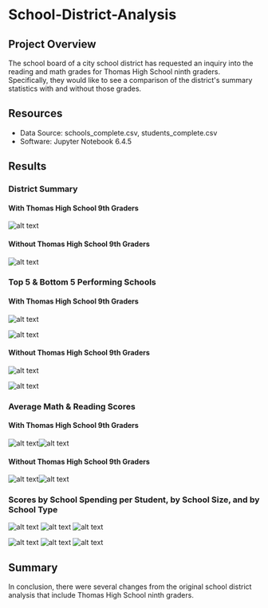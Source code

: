 # School-District-Analysis

## Project Overview
The school board of a city school district has requested an inquiry into the reading and math grades for Thomas High School ninth graders. Specifically, they would like to see a comparison of the district's summary statistics with and without those grades.

## Resources
- Data Source: schools_complete.csv, students_complete.csv
- Software: Jupyter Notebook 6.4.5

## Results

### District Summary
#### With Thomas High School 9th Graders
![alt text](https://github.com/thehatch4815162342/School_District_Analysis/blob/main/images/district_summary_1.png) 
#### Without Thomas High School 9th Graders
![alt text](https://github.com/thehatch4815162342/School_District_Analysis/blob/main/images/district_summary_2.png) 

### Top 5 & Bottom 5 Performing Schools
#### With Thomas High School 9th Graders
![alt text](https://github.com/thehatch4815162342/School_District_Analysis/blob/main/images/top_5_1.png) 

![alt text](https://github.com/thehatch4815162342/School_District_Analysis/blob/main/images/bottom_5_1.png) 
#### Without Thomas High School 9th Graders
![alt text](https://github.com/thehatch4815162342/School_District_Analysis/blob/main/images/top_5_2.png) 

![alt text](https://github.com/thehatch4815162342/School_District_Analysis/blob/main/images/bottom_5_2.png) 

### Average Math & Reading Scores
#### With Thomas High School 9th Graders
![alt text](https://github.com/thehatch4815162342/School_District_Analysis/blob/main/images/math_average_1.png)![alt text](https://github.com/thehatch4815162342/School_District_Analysis/blob/main/images/math_average_1.png)
#### Without Thomas High School 9th Graders
![alt text](https://github.com/thehatch4815162342/School_District_Analysis/blob/main/images/math_average_2.png)![alt text](https://github.com/thehatch4815162342/School_District_Analysis/blob/main/images/math_average_2.png)

### Scores by School Spending per Student, by School Size, and by School Type
![alt text](https://github.com/thehatch4815162342/School_District_Analysis/blob/main/images/school_spending_1.png) 
![alt text](https://github.com/thehatch4815162342/School_District_Analysis/blob/main/images/school_size_1.png)
![alt text](https://github.com/thehatch4815162342/School_District_Analysis/blob/main/images/school_type_1.png)

![alt text](https://github.com/thehatch4815162342/School_District_Analysis/blob/main/images/school_spending_2.png) 
![alt text](https://github.com/thehatch4815162342/School_District_Analysis/blob/main/images/school_size_2.png)
![alt text](https://github.com/thehatch4815162342/School_District_Analysis/blob/main/images/school_type_2.png)
 
## Summary
In conclusion, there were several changes from the original school district analysis that include Thomas High School ninth graders. 



